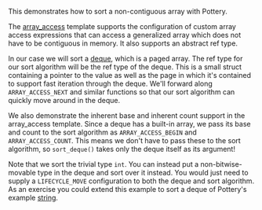 This demonstrates how to sort a non-contiguous array with Pottery.

The [array_access](../../../include/pottery/array_access/) template supports the configuration of custom array access expressions that can access a generalized array which does not have to be contiguous in memory. It also supports an abstract ref type.

In our case we will sort a [deque](../../../include/pottery/deque/), which is a paged array. The ref type for our sort algorithm will be the ref type of the deque. This is a small struct containing a pointer to the value as well as the page in which it's contained to support fast iteration through the deque. We'll forward along `ARRAY_ACCESS_NEXT` and similar functions so that our sort algorithm can quickly move around in the deque.

We also demonstrate the inherent base and inherent count support in the array_access template. Since a deque has a built-in array, we pass its base and count to the sort algorithm as `ARRAY_ACCESS_BEGIN` and `ARRAY_ACCESS_COUNT`. This means we don't have to pass these to the sort algorithm, so `sort_deque()` takes only the deque itself as its argument!

Note that we sort the trivial type `int`. You can instead put a non-bitwise-movable type in the deque and sort over it instead. You would just need to supply a `LIFECYCLE_MOVE` configuration to both the deque and sort algorithm. As an exercise you could extend this example to sort a deque of Pottery's example [string](../string/).
